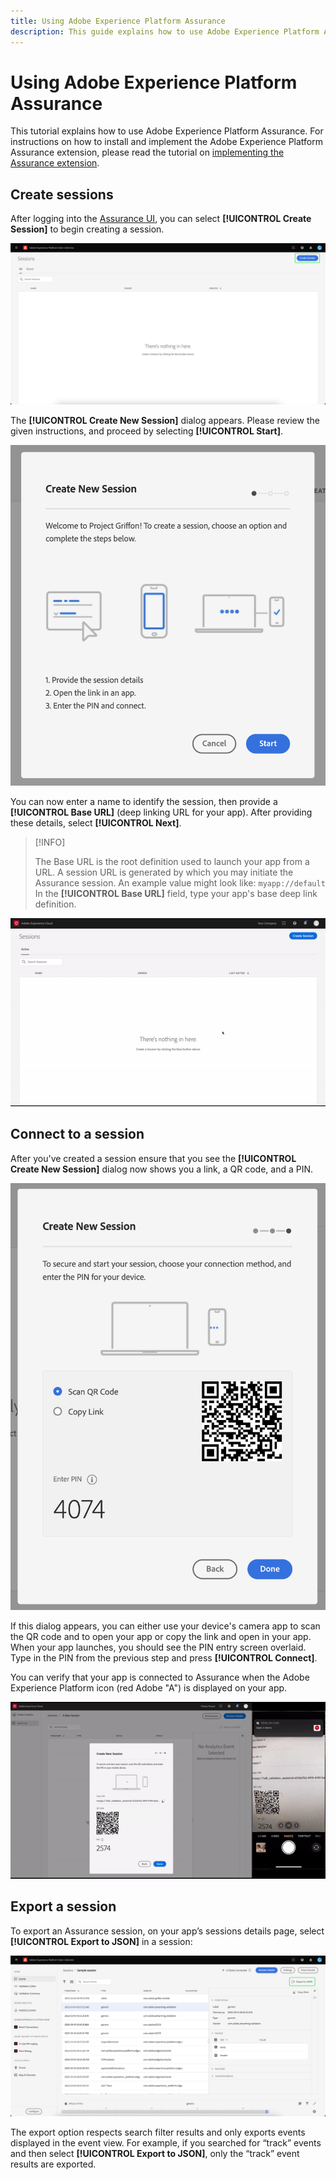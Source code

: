 ```yaml
---
title: Using Adobe Experience Platform Assurance
description: This guide explains how to use Adobe Experience Platform Assurance once it has been installed and implemented.
---
```


# Using Adobe Experience Platform Assurance

This tutorial explains how to use Adobe Experience Platform Assurance. For instructions on how to install and implement the Adobe Experience Platform Assurance extension, please read the tutorial on [implementing the Assurance extension](./implement-assurance.md).

## Create sessions

After logging into the [Assurance UI](https://experience.adobe.com/assurance), you can select **[!UICONTROL Create Session]** to begin creating a session.

![The create session button is highlighted, showing you where you can create a session.](./images/using-assurance/create-session.png)

The **[!UICONTROL Create New Session]** dialog appears. Please review the given instructions, and proceed by selecting **[!UICONTROL Start]**.

![The Create New Session dialog is shown, displaying instructions on how to use Assurance.](./images/using-assurance/create-new-session.png)

You can now enter a name to identify the session, then provide a **[!UICONTROL Base URL]** (deep linking URL for your app). After providing these details, select **[!UICONTROL Next]**.

>[!INFO]
>
>The Base URL is the root definition used to launch your app from a URL. A session URL is generated by which you may initiate the Assurance session. An example value might look like: `myapp://default` In the **[!UICONTROL Base URL]** field, type your app's base deep link definition.

![The full workflow of creating a new session is displayed.](./images/using-assurance/create-session.gif)

## Connect to a session

After you've created a session ensure that you see the **[!UICONTROL Create New Session]** dialog now shows you a link, a QR code, and a PIN.

![A dialog showing the options to connect to your Assurance session is displayed.](./images/using-assurance/create-new-session-pin.png)

If this dialog appears, you can either use your device's camera app to scan the QR code and to open your app or copy the link and open in your app. When your app launches, you should see the PIN entry screen overlaid. Type in the PIN from the previous step and press **[!UICONTROL Connect]**.

You can verify that your app is connected to Assurance when the Adobe Experience Platform icon (red Adobe "A") is displayed on your app.

![The full workflow of connecting your application to an Assurance session is displayed.](./images/using-assurance/connect-session.gif)

## Export a session

To export an Assurance session, on your app’s sessions details page, select **[!UICONTROL Export to JSON]** in a session:

![Exporting a session](./images/using-assurance/export-session.png)

The export option respects search filter results and only exports events displayed in the event view. For example, if you searched for “track” events and then select **[!UICONTROL Export to JSON]**, only the “track” event results are exported.
